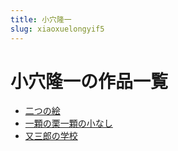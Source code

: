 ```yaml
---
title: 小穴隆一
slug: xiaoxuelongyif5
---
```


# 小穴隆一の作品一覧

- [二つの絵](ertsunohuib3)
- [一顆の栗一顆の小なし](yikenoliyikenoxiaonashi03)
- [又三郎の学校](yousanlangnoxuexiaob6)
